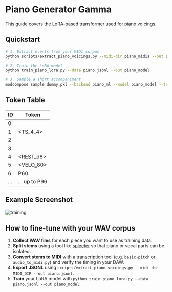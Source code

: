 # Piano Generator Gamma

This guide covers the LoRA-based transformer used for piano voicings.

## Quickstart

```bash
# 1. Extract events from your MIDI corpus
python scripts/extract_piano_voicings.py --midi-dir piano_midis --out piano.jsonl

# 2. Train the LoRA model
python train_piano_lora.py --data piano.jsonl --out piano_model

# 3. Sample a short accompaniment
modcompose sample dummy.pkl --backend piano_ml --model piano_model --temperature 0.9
```

## Token Table

| ID | Token |
|----|-------|
| 0  | <BAR> |
| 1  | <TS_4_4> |
| 2  | <LH> |
| 3  | <RH> |
| 4  | <REST_d8> |
| 5  | <VELO_80> |
| 6  | P60 |
| ...| ... up to P96 |

## Example Screenshot

![training](docs/img/piano_gamma_demo.png)


## How to fine-tune with your WAV corpus

1. **Collect WAV files** for each piece you want to use as training data.
2. **Split stems** using a tool like [spleeter](https://github.com/deezer/spleeter)
   so that piano or vocal parts can be isolated.
3. **Convert stems to MIDI** with a transcription tool (e.g. `basic-pitch` or
   `audio_to_midi.py`) and verify the timing in your DAW.
4. **Export JSONL** using
   `scripts/extract_piano_voicings.py --midi-dir MIDI_DIR --out piano.jsonl`.
5. **Train** your LoRA model with
   `python train_piano_lora.py --data piano.jsonl --out piano_model`.
